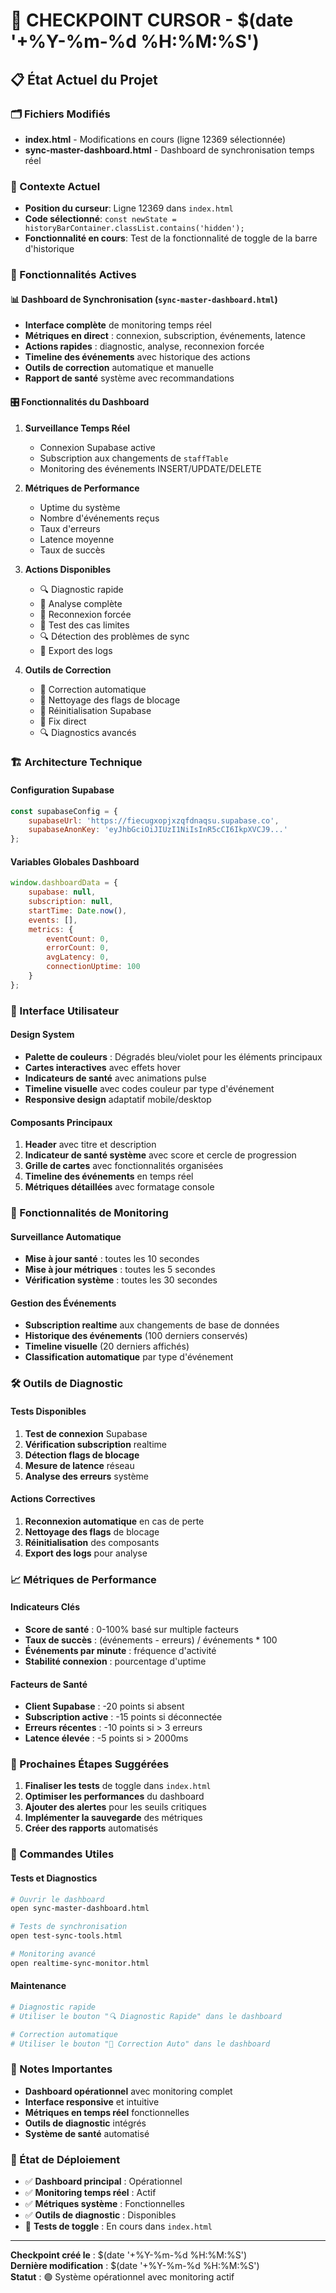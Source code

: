 # 🎯 CHECKPOINT CURSOR - $(date '+%Y-%m-%d %H:%M:%S')

## 📋 État Actuel du Projet

### 🗂️ Fichiers Modifiés
- **index.html** - Modifications en cours (ligne 12369 sélectionnée)
- **sync-master-dashboard.html** - Dashboard de synchronisation temps réel

### 🎯 Contexte Actuel
- **Position du curseur**: Ligne 12369 dans `index.html`
- **Code sélectionné**: `const newState = historyBarContainer.classList.contains('hidden');`
- **Fonctionnalité en cours**: Test de la fonctionnalité de toggle de la barre d'historique

### 🔧 Fonctionnalités Actives

#### 📊 Dashboard de Synchronisation (`sync-master-dashboard.html`)
- **Interface complète** de monitoring temps réel
- **Métriques en direct** : connexion, subscription, événements, latence
- **Actions rapides** : diagnostic, analyse, reconnexion forcée
- **Timeline des événements** avec historique des actions
- **Outils de correction** automatique et manuelle
- **Rapport de santé** système avec recommandations

#### 🎛️ Fonctionnalités du Dashboard
1. **Surveillance Temps Réel**
   - Connexion Supabase active
   - Subscription aux changements de `staffTable`
   - Monitoring des événements INSERT/UPDATE/DELETE

2. **Métriques de Performance**
   - Uptime du système
   - Nombre d'événements reçus
   - Taux d'erreurs
   - Latence moyenne
   - Taux de succès

3. **Actions Disponibles**
   - 🔍 Diagnostic rapide
   - 🧪 Analyse complète
   - 🔄 Reconnexion forcée
   - 🧪 Test des cas limites
   - 🔍 Détection des problèmes de sync
   - 📁 Export des logs

4. **Outils de Correction**
   - 🚀 Correction automatique
   - 🏁 Nettoyage des flags de blocage
   - 📡 Réinitialisation Supabase
   - 🔧 Fix direct
   - 🔍 Diagnostics avancés

### 🏗️ Architecture Technique

#### Configuration Supabase
```javascript
const supabaseConfig = {
    supabaseUrl: 'https://fiecugxopjxzqfdnaqsu.supabase.co',
    supabaseAnonKey: 'eyJhbGciOiJIUzI1NiIsInR5cCI6IkpXVCJ9...'
};
```

#### Variables Globales Dashboard
```javascript
window.dashboardData = {
    supabase: null,
    subscription: null,
    startTime: Date.now(),
    events: [],
    metrics: {
        eventCount: 0,
        errorCount: 0,
        avgLatency: 0,
        connectionUptime: 100
    }
};
```

### 🎨 Interface Utilisateur

#### Design System
- **Palette de couleurs** : Dégradés bleu/violet pour les éléments principaux
- **Cartes interactives** avec effets hover
- **Indicateurs de santé** avec animations pulse
- **Timeline visuelle** avec codes couleur par type d'événement
- **Responsive design** adaptatif mobile/desktop

#### Composants Principaux
1. **Header** avec titre et description
2. **Indicateur de santé système** avec score et cercle de progression
3. **Grille de cartes** avec fonctionnalités organisées
4. **Timeline des événements** en temps réel
5. **Métriques détaillées** avec formatage console

### 🔄 Fonctionnalités de Monitoring

#### Surveillance Automatique
- **Mise à jour santé** : toutes les 10 secondes
- **Mise à jour métriques** : toutes les 5 secondes
- **Vérification système** : toutes les 30 secondes

#### Gestion des Événements
- **Subscription realtime** aux changements de base de données
- **Historique des événements** (100 derniers conservés)
- **Timeline visuelle** (20 derniers affichés)
- **Classification automatique** par type d'événement

### 🛠️ Outils de Diagnostic

#### Tests Disponibles
1. **Test de connexion** Supabase
2. **Vérification subscription** realtime
3. **Détection flags de blocage**
4. **Mesure de latence** réseau
5. **Analyse des erreurs** système

#### Actions Correctives
1. **Reconnexion automatique** en cas de perte
2. **Nettoyage des flags** de blocage
3. **Réinitialisation** des composants
4. **Export des logs** pour analyse

### 📈 Métriques de Performance

#### Indicateurs Clés
- **Score de santé** : 0-100% basé sur multiple facteurs
- **Taux de succès** : (événements - erreurs) / événements * 100
- **Événements par minute** : fréquence d'activité
- **Stabilité connexion** : pourcentage d'uptime

#### Facteurs de Santé
- **Client Supabase** : -20 points si absent
- **Subscription active** : -15 points si déconnectée
- **Erreurs récentes** : -10 points si > 3 erreurs
- **Latence élevée** : -5 points si > 2000ms

### 🎯 Prochaines Étapes Suggérées

1. **Finaliser les tests** de toggle dans `index.html`
2. **Optimiser les performances** du dashboard
3. **Ajouter des alertes** pour les seuils critiques
4. **Implémenter la sauvegarde** des métriques
5. **Créer des rapports** automatisés

### 🔧 Commandes Utiles

#### Tests et Diagnostics
```bash
# Ouvrir le dashboard
open sync-master-dashboard.html

# Tests de synchronisation
open test-sync-tools.html

# Monitoring avancé
open realtime-sync-monitor.html
```

#### Maintenance
```bash
# Diagnostic rapide
# Utiliser le bouton "🔍 Diagnostic Rapide" dans le dashboard

# Correction automatique
# Utiliser le bouton "🚀 Correction Auto" dans le dashboard
```

### 📝 Notes Importantes

- **Dashboard opérationnel** avec monitoring complet
- **Interface responsive** et intuitive
- **Métriques en temps réel** fonctionnelles
- **Outils de diagnostic** intégrés
- **Système de santé** automatisé

### 🚀 État de Déploiement

- ✅ **Dashboard principal** : Opérationnel
- ✅ **Monitoring temps réel** : Actif
- ✅ **Métriques système** : Fonctionnelles
- ✅ **Outils de diagnostic** : Disponibles
- 🔄 **Tests de toggle** : En cours dans `index.html`

---

**Checkpoint créé le** : $(date '+%Y-%m-%d %H:%M:%S')  
**Dernière modification** : $(date '+%Y-%m-%d %H:%M:%S')  
**Statut** : 🟢 Système opérationnel avec monitoring actif


